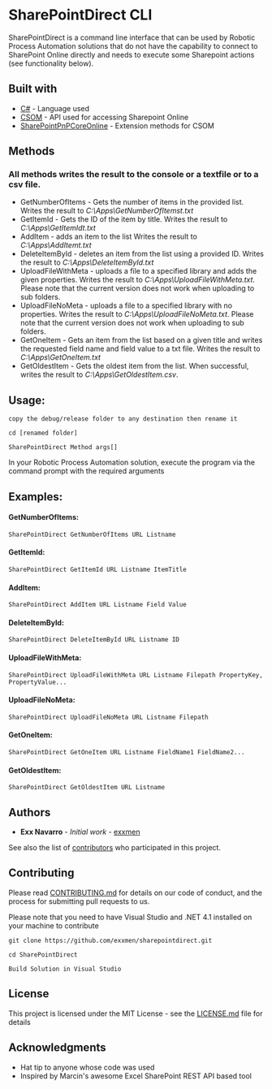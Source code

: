 # SharePointDirect CLI

SharePointDirect is a command line interface that can be used by Robotic Process Automation solutions that do not have the capability to connect to SharePoint Online directly and needs to execute some Sharepoint actions (see functionality below).

## Built with
* [C#](https://maven.apache.org/) - Language used
* [CSOM](https://docs.microsoft.com/en-us/sharepoint/dev/sp-add-ins/complete-basic-operations-using-sharepoint-client-library-code) - API used for accessing Sharepoint Online
* [SharePointPnPCoreOnline](https://www.nuget.org/packages/SharePointPnPCoreOnline/) - Extension methods for CSOM

## Methods

### All methods writes the result to the console or a textfile or to a csv file.

* GetNumberOfItems - Gets the number of items in the provided list. Writes the result to _C:\Apps\GetNumberOfItemst.txt_
* GetItemId - Gets the ID of the item by title. Writes the result to _C:\Apps\GetItemIdt.txt_
* AddItem - adds an item to the list Writes the result to _C:\Apps\AddItemt.txt_
* DeleteItemById - deletes an item from the list using a provided ID.  Writes the result to _C:\Apps\DeleteItemById.txt_
* UploadFileWithMeta - uploads a file to a specified library and adds the given properties.  Writes the result to _C:\Apps\UploadFileWithMeta.txt_. Please note that the current version does not work when uploading to sub folders.
* UploadFileNoMeta - uploads a file to a specified library with no properties. Writes the result to _C:\Apps\UploadFileNoMeta.txt_. Please note that the current version does not work when uploading to sub folders.
* GetOneItem - Gets an item from the list based on a given title and writes the requested field name and field value to a txt file. Writes the result to _C:\Apps\GetOneItem.txt_
* GetOldestItem - Gets the oldest item from the list. When successful, writes the result to _C:\Apps\GetOldestItem.csv_.

## Usage:

```
copy the debug/release folder to any destination then rename it

cd [renamed folder]

SharePointDirect Method args[]
```

In your Robotic Process Automation solution, execute the program via the command prompt with the required arguments

## Examples:

#### GetNumberOfItems:
```
SharePointDirect GetNumberOfItems URL Listname
```

#### GetItemId:
```
SharePointDirect GetItemId URL Listname ItemTitle
```

#### AddItem:
```
SharePointDirect AddItem URL Listname Field Value
```

#### DeleteItemById:
```
SharePointDirect DeleteItemById URL Listname ID
```
#### UploadFileWithMeta:
```
SharePointDirect UploadFileWithMeta URL Listname Filepath PropertyKey, PropertyValue...
```

#### UploadFileNoMeta:
```
SharePointDirect UploadFileNoMeta URL Listname Filepath
```

#### GetOneItem:
```
SharePointDirect GetOneItem URL Listname FieldName1 FieldName2...
```

#### GetOldestItem:
```
SharePointDirect GetOldestItem URL Listname
```

## Authors

* **Exx Navarro** - *Initial work* - [exxmen](https://github.com/exxmen)

See also the list of [contributors](https://github.com/exxmen/sharepointdirect/graphs/contributors) who participated in this project.

## Contributing
Please read [CONTRIBUTING.md](CONTRIBUTING.md) for details on our code of conduct, and the process for submitting pull requests to us.

Please note that you need to have Visual Studio and .NET 4.1 installed on your machine to contribute

```
git clone https://github.com/exxmen/sharepointdirect.git

cd SharePointDirect

Build Solution in Visual Studio
```

## License

This project is licensed under the MIT License - see the [LICENSE.md](LICENSE.md) file for details

## Acknowledgments

* Hat tip to anyone whose code was used
* Inspired by Marcin's awesome Excel SharePoint REST API based tool
